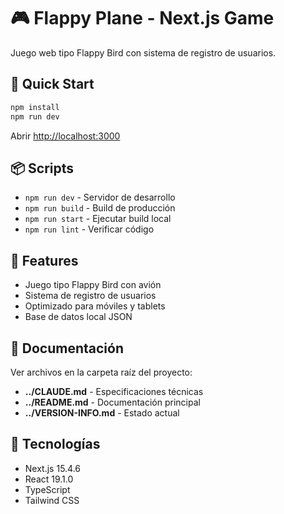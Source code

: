 # 🎮 Flappy Plane - Next.js Game

Juego web tipo Flappy Bird con sistema de registro de usuarios.

## 🚀 Quick Start

```bash
npm install
npm run dev
```

Abrir [http://localhost:3000](http://localhost:3000)

## 📦 Scripts

- `npm run dev` - Servidor de desarrollo
- `npm run build` - Build de producción  
- `npm run start` - Ejecutar build local
- `npm run lint` - Verificar código

## 🎯 Features

- Juego tipo Flappy Bird con avión
- Sistema de registro de usuarios
- Optimizado para móviles y tablets
- Base de datos local JSON

## 📝 Documentación

Ver archivos en la carpeta raíz del proyecto:
- **../CLAUDE.md** - Especificaciones técnicas
- **../README.md** - Documentación principal
- **../VERSION-INFO.md** - Estado actual

## 🔧 Tecnologías

- Next.js 15.4.6
- React 19.1.0
- TypeScript
- Tailwind CSS
